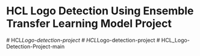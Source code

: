 # HCL Logo Detection Using Ensemble Transfer Learning Model Project
#   H C L _ L o g o - d e t e c t i o n - p r o j e c t  
 #   H C L _ L o g o - d e t e c t i o n - p r o j e c t  
 #   H C L _ L o g o - D e t e c t i o n - P r o j e c t - m a i n  
 
